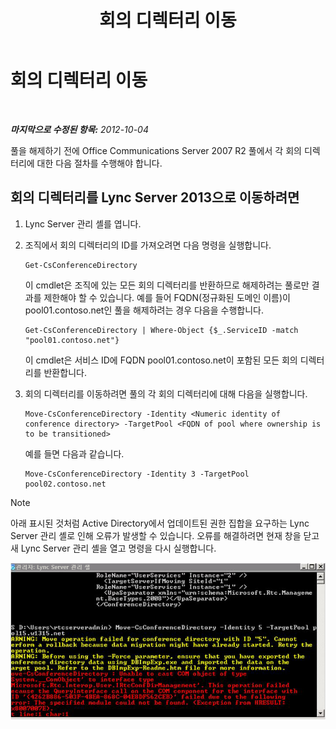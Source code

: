 ﻿---
title: 회의 디렉터리 이동
TOCTitle: 회의 디렉터리 이동
ms:assetid: 71a28308-1f3b-4717-b535-2f4bfe3499a1
ms:mtpsurl: https://technet.microsoft.com/ko-kr/library/JJ204994(v=OCS.15)
ms:contentKeyID: 49304013
ms.date: 08/24/2015
mtps_version: v=OCS.15
ms.translationtype: HT
---

# 회의 디렉터리 이동

 

_**마지막으로 수정된 항목:** 2012-10-04_

풀을 해제하기 전에 Office Communications Server 2007 R2 풀에서 각 회의 디렉터리에 대한 다음 절차를 수행해야 합니다.

## 회의 디렉터리를 Lync Server 2013으로 이동하려면

1.  Lync Server 관리 셸를 엽니다.

2.  조직에서 회의 디렉터리의 ID를 가져오려면 다음 명령을 실행합니다.
    
        Get-CsConferenceDirectory
    
    이 cmdlet은 조직에 있는 모든 회의 디렉터리를 반환하므로 해제하려는 풀로만 결과를 제한해야 할 수 있습니다. 예를 들어 FQDN(정규화된 도메인 이름)이 pool01.contoso.net인 풀을 해제하려는 경우 다음을 수행합니다.
    
        Get-CsConferenceDirectory | Where-Object {$_.ServiceID -match "pool01.contoso.net"}
    
    이 cmdlet은 서비스 ID에 FQDN pool01.contoso.net이 포함된 모든 회의 디렉터리를 반환합니다.

3.  회의 디렉터리를 이동하려면 풀의 각 회의 디렉터리에 대해 다음을 실행합니다.
    
        Move-CsConferenceDirectory -Identity <Numeric identity of conference directory> -TargetPool <FQDN of pool where ownership is to be transitioned>
    
    예를 들면 다음과 같습니다.
    
        Move-CsConferenceDirectory -Identity 3 -TargetPool pool02.contoso.net


> [!NOTE]
> 아래 표시된 것처럼 Active Directory에서 업데이트된 권한 집합을 요구하는 Lync Server 관리 셸로 인해 오류가 발생할 수 있습니다. 오류를 해결하려면 현재 창을 닫고 새 Lync Server 관리 셸을 열고 명령을 다시 실행합니다.



![Move-CsConferenceDirectory 오류 출력](images/JJ204994.4748b9e8-9651-4527-afe1-cbdc6d5ce4a8(OCS.15).jpg "Move-CsConferenceDirectory 오류 출력")

